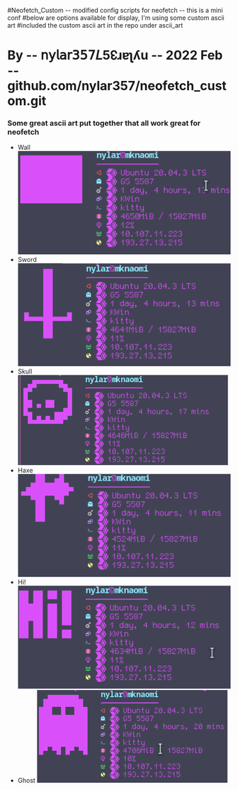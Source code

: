 #Neofetch_Custom -- modified config scripts for neofetch -- this is a mini conf
#below are options available for display, I'm using some custom ascii art 
#included the custom ascii art in the repo under ascii_art 
# By -- 𝗇𝗒𝗅𝖺𝗋𝟥𝟧𝟩𝘓5↋ɹɐʅʎu --  2022 Feb -- github.com/nylar357/neofetch_custom.git 







### Some great ascii art put together that all work great for neofetch

- Wall
![prevuew](img/wall.png)
- Sword
![prevuew](img/sword.png)
- Skull
![prevuew](img/skull.png)
- Haxe
![prevuew](img/haxe.png)
- Hi!
![prevuew](img/hi!.png)
- Ghost
![prevuew](img/ghost.png)
